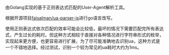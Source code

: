 由Golang实现的基于正则表达式匹配的User-Agent解析工具。

根据开源项目[faisalman/ua-parser-js](https://github.com/faisalman/ua-parser-js)进行go语言改写。

使用正则表达式依次匹配的效率可能会比较低，最坏的情况下需要匹配完所有表达式，产生过长的耗时。但这种方式相较于直接对各种情况进行字符串形式的枚举，实现起来更方便，也更容易进行扩展，为了尽可能准确地去识别ua，这种方式是一个不错地选择。经过测试，识别一个较为常见的ua耗时大约为1ms。

